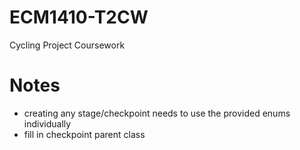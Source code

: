 # ECM1410-T2CW
Cycling Project Coursework

# Notes
- creating any stage/checkpoint needs to use the provided enums individually
- fill in checkpoint parent class
